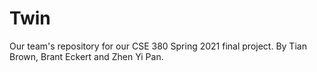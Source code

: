 # Twin
Our team's repository for our CSE 380 Spring 2021 final project.
By Tian Brown, Brant Eckert and Zhen Yi Pan.
